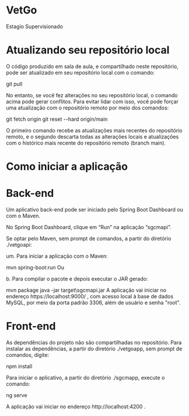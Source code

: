 # VetGo
Estagio Supervisionado
# Atualizando seu repositório local
O código produzido em sala de aula, e compartilhado neste repositório, pode ser atualizado em seu repositório local com o comando:

git pull

No entanto, se você fez alterações no seu repositório local, o comando acima pode gerar conflitos. Para evitar lidar com isso, você pode forçar uma atualização com o repositório remoto por meio dos comandos:

git fetch origin
git reset --hard origin/main

O primeiro comando recebe as atualizações mais recentes do repositório remoto, e o segundo descarta todas as alterações locais e atualizações com o histórico mais recente do repositório remoto (branch main).

# Como iniciar a aplicação
# Back-end
Um aplicativo back-end pode ser iniciado pelo Spring Boot Dashboard ou com o Maven.

No Spring Boot Dashboard, clique em “Run” na aplicação “sgcmapi”.

Se optar pelo Maven, sem prompt de comandos, a partir do diretório ./vetgoapi:

um. Para iniciar a aplicação com o Maven:

mvn spring-boot:run
Ou

b. Para compilar o pacote e depois executar o JAR gerado:

mvn package
java -jar target\sgcmapi.jar
A aplicação vai iniciar no endereço https://localhost:9000/ , com acesso local à base de dados MySQL, por meio da porta padrão 3306, além de usuário e senha "root".

# Front-end
As dependências do projeto não são compartilhadas no repositório. Para instalar as dependências, a partir do diretório ./vetgoapp, sem prompt de comandos, digite:

npm install

Para iniciar o aplicativo, a partir do diretório ./sgcmapp, execute o comando:

ng serve

A aplicação vai iniciar no endereço http://localhost:4200 .

